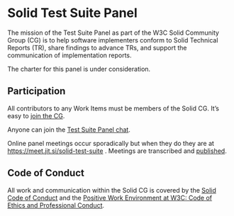 # Solid Test Suite Panel

The mission of the Test Suite Panel as part of the W3C Solid Community Group (CG) is to help software implementers conform to Solid Technical Reports (TR), share findings to advance TRs, and support the communication of implementation reports.

The charter for this panel is under consideration.

## Participation

All contributors to any Work Items must be members of the Solid CG. It’s easy to [join the CG](https://www.w3.org/community/solid/join).

Anyone can join the [Test Suite Panel chat](https://gitter.im/solid/test-suite).

Online panel meetings occur sporadically but when they do they are at https://meet.jit.si/solid-test-suite . Meetings are transcribed and [published](https://github.com/solid/test-suite-panel/tree/main/meetings/).

## Code of Conduct

All work and communication within the Solid CG is covered by the [Solid Code of Conduct](https://github.com/solid/process/blob/main/code-of-conduct.md) and the [Positive Work Environment at W3C: Code of Ethics and Professional Conduct](https://www.w3.org/Consortium/cepc/).
